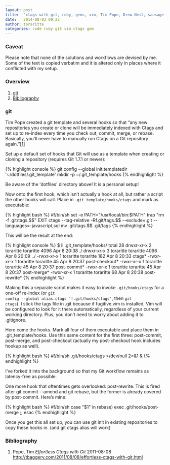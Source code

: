```yaml
---
layout: post
title:  "ctags with git, ruby, gems, vim, Tim Pope, Drew Neil, sausage-filler samovar, dragons and unicorns"
date:   2014-08-03 09:23
author: toraritte
categories: code ruby git vim ctags gem
---
```

<section><h3>Caveat</h3>
  Please note that none of the solutions and workflows are devised by me. Some of the text is copied verbatim and it is altered only in places where it conflicted with my setup.
</section>
<nav><h3>Overview</h3>
  <ol>
    <li><a href='#git'>git</a></li>
    <li><a href='#bibliography'>Bibliography</a></li>
  </ol>
</nav>
<section><h3 id='git'>git</h3>
  <p>Tim Pope created a git template and several hooks so that <q cite="http://tbaggery.com/2011/08/08/effortless-ctags-with-git.html">any new repositories you create or clone will be immediately indexed with Ctags and set up to re-index every time you check out, commit, merge, or rebase. Basically, you’ll never have to manually run Ctags on a Git repository again.</q><a href="#b01">[1]</a></p>

  Set up a default set of hooks that Git will use as a template when creating or cloning a repository (requires Git 1.7.1 or newer):

  {% highlight console %}
  git config --global init.templatedir '~/dotfiles/.git_template'
  mkdir -p ~/.git_template/hooks
  {% endhighlight %}

  Be aware of the 'dotfiles' directory above! It is a personal setup!

  Now onto the first hook, which isn’t actually a hook at all, but rather a script the other hooks will call. Place in <code>.git_template/hooks/ctags</code> and mark as executable:

  {% highlight bash %}
  #!/bin/sh
  set -e
  PATH="/usr/local/bin:$PATH"
  trap "rm -f .git/tags.$$" EXIT
  ctags --tag-relative -Rf.git/tags.$$ --exclude=.git --languages=-javascript,sql
  mv .git/tags.$$ .git/tags
  {% endhighlight %}

  This will be the result at the end:

  {% highlight console %}
  $ ll .git_template/hooks/
  total 28
  drwxr-xr-x 2 toraritte toraritte 4096 Apr  8 20:38 ./
  drwxr-xr-x 3 toraritte toraritte 4096 Apr  8 20:09 ../
  -rwxr-xr-x 1 toraritte toraritte  182 Apr  8 20:33 ctags*
  -rwxr-xr-x 1 toraritte toraritte   45 Apr  8 20:37 post-checkout*
  -rwxr-xr-x 1 toraritte toraritte   45 Apr  8 20:37 post-commit*
  -rwxr-xr-x 1 toraritte toraritte   45 Apr  8 20:37 post-merge*
  -rwxr-xr-x 1 toraritte toraritte   68 Apr  8 20:38 post-rewrite*
  {% endhighlight %}

  Making this a separate script makes it easy to invoke <code>.git/hooks/ctags</code> for a one-off re-index (or <code>git config --global alias.ctags '!.git/hooks/ctags'</code>, then <code>git ctags</code>).
  I stick the tags file in .git because if fugitive.vim is installed, Vim will be configured to look for it there automatically, regardless of your current working directory. Plus, you don’t need to worry about adding it to .gitignore.

  Here come the hooks. Mark all four of them executable and place them
  in .git_template/hooks. Use this same content for the first three:
  post-commit, 
  post-merge, and 
  post-checkout (actually my post-checkout hook includes hookup as well).

  {% highlight bash %}
  #!/bin/sh
  .git/hooks/ctags >/dev/null 2>&1 &
  {% endhighlight %}

  I’ve forked it into the background so that my Git workflow remains as 
  latency-free as possible.

  One more hook that oftentimes gets overlooked: post-rewrite. This is 
  fired after git commit --amend and git rebase, but the former is 
  already covered by post-commit. Here’s mine:

  {% highlight bash %}
  #!/bin/sh
  case "$1" in
  rebase) exec .git/hooks/post-merge ;;
  esac
  {% endhighlight %}

  Once you get this all set up, you can use git init in existing 
  repositories to copy these hooks in. (and git ctags alias will work)
</section>
<section><h3 id='bibliography'>Bibliography</h3>
  <ol>
    <div itemscope itemtype="http://schema.org/BlogPosting">
      <li id="b01">
        <span itemprop="author" itemscope itemtype="http://schema.org/Person">
          <span itemprop="name">Pope, Tim</span>
        </span>
        <cite itemprop="name">Effortless Ctags with Git</cite>
        <time datetime="2011-08-08" itemprop="datePublished">2011-08-08</time>
        <a href="http://tbaggery.com/2011/08/08/effortless-ctags-with-git.html" itemprop="url">http://tbaggery.com/2011/08/08/effortless-ctags-with-git.html</a>
      </li>
    </div>
  </ol>
</section>
<script> 
   var quotes = document.getElementsByTagName('q'); 
   for (var i in quotes) { 
      quotes[i].addEventListener('click', function() {  
         window.location = this.getAttribute('cite'); }, 
      false); 
   } 
</script>
